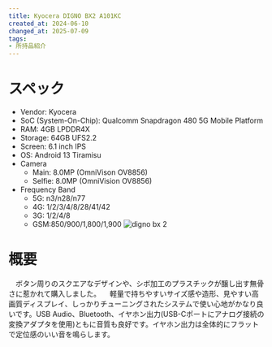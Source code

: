 ```yaml
---
title: Kyocera DIGNO BX2 A101KC
created_at: 2024-06-10
changed_at: 2025-07-09
tags:
- 所持品紹介
---
```


# スペック
- Vendor: Kyocera
- SoC (System-On-Chip): Qualcomm Snapdragon 480 5G Mobile Platform
- RAM: 4GB LPDDR4X
- Storage: 64GB UFS2.2
- Screen: 6.1 inch IPS
- OS: Android 13 Tiramisu
- Camera
  - Main: 8.0MP (OmniVison OV8856)
  - Selfie: 8.0MP (OmniVision OV8856)
- Frequency Band
  - 5G: n3/n28/n77
  - 4G: 1/2/3/4/8/28/41/42
  - 3G: 1/2/4/8
  - GSM:850/900/1,800/1,900
![digno bx 2](https://minio.zuiho.moe/media_attachments/files/112/589/681/750/094/778/original/165ee9daa6943640.jpg)

# 概要
　ボタン周りのスクエアなデザインや、シボ加工のプラスチックが醸し出す無骨さに惹かれて購入しました。
　軽量で持ちやすいサイズ感や造形、見やすい高画質ディスプレイ、しっかりチューニングされたシステムで使い心地がかなり良いです。USB Audio、Bluetooth、イヤホン出力(USB-Cポートにアナログ接続の変換アダプタを使用)ともに音質も良好です。イヤホン出力は全体的にフラットで定位感のいい音を鳴らします。